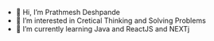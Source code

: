 - 👋 Hi, I’m Prathmesh Deshpande
- 👀 I’m interested in Cretical Thinking and Solving Problems
- 🌱 I’m currently learning Java and ReactJS and NEXTj
  
  

<!---
Prathmesh1524/Prathmesh1524 is a ✨ special ✨ repository because its `README.md` (this file) appears on your GitHub profile.
You can click the Preview link to take a look at your changes.
--->
